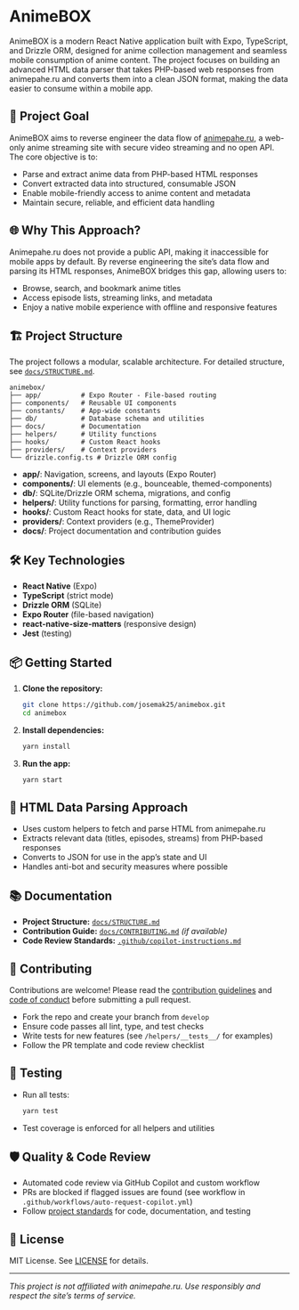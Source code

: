 <!--
   AnimeBOX README
   This file provides an overview of the project, setup instructions, and contribution guidelines.
   For more details, see the docs/STRUCTURE.md and docs/CONTRIBUTING.md files.
-->

# AnimeBOX

<!--
   Project Description:
   AnimeBOX is a modern React Native application built with Expo, TypeScript, and Drizzle ORM, designed for anime collection management and seamless mobile consumption of anime content. The project focuses on building an advanced HTML data parser that takes PHP-based web responses from animepahe.ru and converts them into a clean JSON format, making the data easier to consume within a mobile app.
-->

AnimeBOX is a modern React Native application built with Expo, TypeScript, and
Drizzle ORM, designed for anime collection management and seamless mobile
consumption of anime content. The project focuses on building an advanced HTML
data parser that takes PHP-based web responses from animepahe.ru and converts
them into a clean JSON format, making the data easier to consume within a mobile
app.

<!--
   🚀 Project Goal
   Explains the main objective of the project and what it aims to achieve.
-->

## 🚀 Project Goal

AnimeBOX aims to reverse engineer the data flow of
[animepahe.ru](https://animepahe.ru), a web-only anime streaming site with
secure video streaming and no open API. The core objective is to:

- Parse and extract anime data from PHP-based HTML responses
- Convert extracted data into structured, consumable JSON
- Enable mobile-friendly access to anime content and metadata
- Maintain secure, reliable, and efficient data handling

<!--
   🌐 Why This Approach?
   Describes the motivation for reverse engineering animepahe.ru and the benefits for mobile users.
-->

## 🌐 Why This Approach?

Animepahe.ru does not provide a public API, making it inaccessible for mobile
apps by default. By reverse engineering the site’s data flow and parsing its
HTML responses, AnimeBOX bridges this gap, allowing users to:

- Browse, search, and bookmark anime titles
- Access episode lists, streaming links, and metadata
- Enjoy a native mobile experience with offline and responsive features

<!--
   🏗️ Project Structure
   Outlines the folder structure and provides a high-level overview of the codebase organization.
-->

## 🏗️ Project Structure

The project follows a modular, scalable architecture. For detailed structure, see [`docs/STRUCTURE.md`](docs/STRUCTURE.md).

<!--
   Directory structure for quick reference.
-->

```text
animebox/
├── app/          # Expo Router - File-based routing
├── components/   # Reusable UI components
├── constants/    # App-wide constants
├── db/           # Database schema and utilities
├── docs/         # Documentation
├── helpers/      # Utility functions
├── hooks/        # Custom React hooks
├── providers/    # Context providers
└── drizzle.config.ts # Drizzle ORM config
```

- **app/**: Navigation, screens, and layouts (Expo Router)
- **components/**: UI elements (e.g., bounceable, themed-components)
- **db/**: SQLite/Drizzle ORM schema, migrations, and config
- **helpers/**: Utility functions for parsing, formatting, error handling
- **hooks/**: Custom React hooks for state, data, and UI logic
- **providers/**: Context providers (e.g., ThemeProvider)
- **docs/**: Project documentation and contribution guides

<!--
   🛠️ Key Technologies
   Lists the main technologies and libraries used in the project.
-->

## 🛠️ Key Technologies

- **React Native** (Expo)
- **TypeScript** (strict mode)
- **Drizzle ORM** (SQLite)
- **Expo Router** (file-based navigation)
- **react-native-size-matters** (responsive design)
- **Jest** (testing)

<!--
   📦 Getting Started
   Step-by-step instructions for setting up the project locally.
-->

## 📦 Getting Started

1. **Clone the repository:**

   ```sh
   git clone https://github.com/josemak25/animebox.git
   cd animebox
   ```

2. **Install dependencies:**

   ```sh
   yarn install
   ```

3. **Run the app:**

   ```sh
   yarn start
   ```

<!--
   🧩 HTML Data Parsing Approach
   Explains how the app parses and transforms data from animepahe.ru.
-->

## 🧩 HTML Data Parsing Approach

- Uses custom helpers to fetch and parse HTML from animepahe.ru
- Extracts relevant data (titles, episodes, streams) from PHP-based responses
- Converts to JSON for use in the app’s state and UI
- Handles anti-bot and security measures where possible

<!--
   📚 Documentation
   Links to additional documentation and guides for contributors and maintainers.
-->

## 📚 Documentation

- **Project Structure:** [`docs/STRUCTURE.md`](docs/STRUCTURE.md)
- **Contribution Guide:** [`docs/CONTRIBUTING.md`](docs/CONTRIBUTING.md) _(if available)_
- **Code Review Standards:** [`.github/copilot-instructions.md`](.github/copilot-instructions.md)

<!--
   🤝 Contributing
   Guidelines for contributing to the project and submitting pull requests.
-->

## 🤝 Contributing

Contributions are welcome! Please read the
[contribution guidelines](docs/CONTRIBUTING.md) and
[code of conduct](.github/CODEOWNERS) before submitting a pull request.

- Fork the repo and create your branch from `develop`
- Ensure code passes all lint, type, and test checks
- Write tests for new features (see `/helpers/__tests__/` for examples)
- Follow the PR template and code review checklist

<!--
   🧪 Testing
   Instructions for running tests and ensuring code quality.
-->

## 🧪 Testing

- Run all tests:

  ```sh
  yarn test
  ```

- Test coverage is enforced for all helpers and utilities

<!--
   🛡️ Quality & Code Review
   Describes the automated review process and quality standards.
-->

## 🛡️ Quality & Code Review

- Automated code review via GitHub Copilot and custom workflow
- PRs are blocked if flagged issues are found (see workflow in
  `.github/workflows/auto-request-copilot.yml`)
- Follow [project standards](.github/copilot-instructions.md) for code,
  documentation, and testing

<!--
   📄 License
   Licensing information for the project.
-->

## 📄 License

MIT License. See [LICENSE](LICENSE) for details.

---

<!--
   Disclaimer: This project is not affiliated with animepahe.ru. Use responsibly and respect the site’s terms of service.
-->

_This project is not affiliated with animepahe.ru. Use responsibly and respect
the site’s terms of service._
